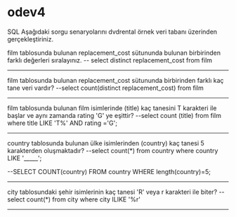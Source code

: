 # odev4
SQL
Aşağıdaki sorgu senaryolarını dvdrental örnek veri tabanı üzerinden gerçekleştiriniz.

film tablosunda bulunan replacement_cost sütununda bulunan birbirinden farklı değerleri sıralayınız.
-- select distinct replacement_cost from film
*************************************************************************
film tablosunda bulunan replacement_cost sütununda birbirinden farklı kaç tane veri vardır?
--select count(distinct replacement_cost) from film
*************************************************************************
film tablosunda bulunan film isimlerinde (title) kaç tanesini T karakteri ile başlar ve aynı zamanda rating 'G' ye eşittir?
--select count (title) from film where title LIKE 'T%' AND rating ='G';
*************************************************************************
country tablosunda bulunan ülke isimlerinden (country) kaç tanesi 5 karakterden oluşmaktadır?
--select count(*) from country where country LIKE '_____';

--SELECT COUNT(country) FROM country WHERE length(country)=5;
*************************************************************************
city tablosundaki şehir isimlerinin kaç tanesi 'R' veya r karakteri ile biter?
--select count(*) from city where city ILIKE '%r' 
*************************************************************************
